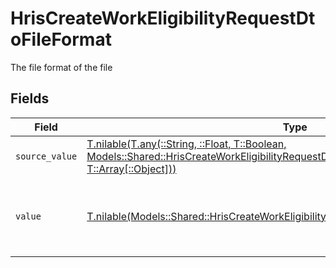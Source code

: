 # HrisCreateWorkEligibilityRequestDtoFileFormat

The file format of the file


## Fields

| Field                                                                                                                                                                                                                                                | Type                                                                                                                                                                                                                                                 | Required                                                                                                                                                                                                                                             | Description                                                                                                                                                                                                                                          | Example                                                                                                                                                                                                                                              |
| ---------------------------------------------------------------------------------------------------------------------------------------------------------------------------------------------------------------------------------------------------- | ---------------------------------------------------------------------------------------------------------------------------------------------------------------------------------------------------------------------------------------------------- | ---------------------------------------------------------------------------------------------------------------------------------------------------------------------------------------------------------------------------------------------------- | ---------------------------------------------------------------------------------------------------------------------------------------------------------------------------------------------------------------------------------------------------- | ---------------------------------------------------------------------------------------------------------------------------------------------------------------------------------------------------------------------------------------------------- |
| `source_value`                                                                                                                                                                                                                                       | [T.nilable(T.any(::String, ::Float, T::Boolean, Models::Shared::HrisCreateWorkEligibilityRequestDtoSchemasDocumentFileFormat4, T::Array[::Object]))](../../models/shared/hriscreateworkeligibilityrequestdtoschemasdocumentfileformatsourcevalue.md) | :heavy_minus_sign:                                                                                                                                                                                                                                   | N/A                                                                                                                                                                                                                                                  | application/pdf                                                                                                                                                                                                                                      |
| `value`                                                                                                                                                                                                                                              | [T.nilable(Models::Shared::HrisCreateWorkEligibilityRequestDtoSchemasDocumentValue)](../../models/shared/hriscreateworkeligibilityrequestdtoschemasdocumentvalue.md)                                                                                 | :heavy_minus_sign:                                                                                                                                                                                                                                   | The file format of the file, expressed as a file extension                                                                                                                                                                                           | pdf                                                                                                                                                                                                                                                  |